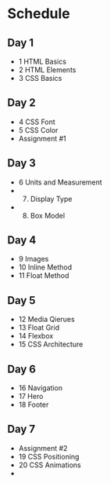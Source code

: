 # Schedule

## Day 1
- 1 HTML Basics
- 2 HTML Elements
- 3 CSS Basics

## Day 2
- 4 CSS Font
- 5 CSS Color
- Assignment #1

## Day 3
- 6 Units and Measurement
- 7. Display Type
- 8. Box Model

## Day 4
- 9 Images
- 10 Inline Method
- 11 Float Method

## Day 5
- 12 Media Qierues
- 13 Float Grid
- 14 Flexbox
- 15 CSS Architecture

## Day 6
- 16 Navigation
- 17 Hero
- 18 Footer

## Day 7
- Assignment #2
- 19 CSS Positioning
- 20 CSS Animations
- 

